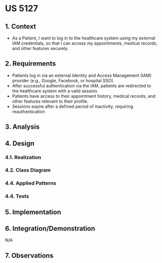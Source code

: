 # US 5127

## 1. Context

- As a Patient, I want to log in to the healthcare system using my external IAM
credentials, so that I can access my appointments, medical records, and other
features securely.


## 2. Requirements

- Patients log in via an external Identity and Access Management (IAM) provider (e.g., Google,
Facebook, or hospital SSO).
- After successful authentication via the IAM, patients are redirected to the healthcare system
with a valid session.
- Patients have access to their appointment history, medical records, and other features relevant
to their profile.
- Sessions expire after a defined period of inactivity, requiring reauthentication

## 3. Analysis

## 4. Design

### 4.1. Realization

### 4.2. Class Diagram

### 4.4. Applied Patterns

### 4.4. Tests

## 5. Implementation

## 6. Integration/Demonstration

N/A

## 7. Observations
